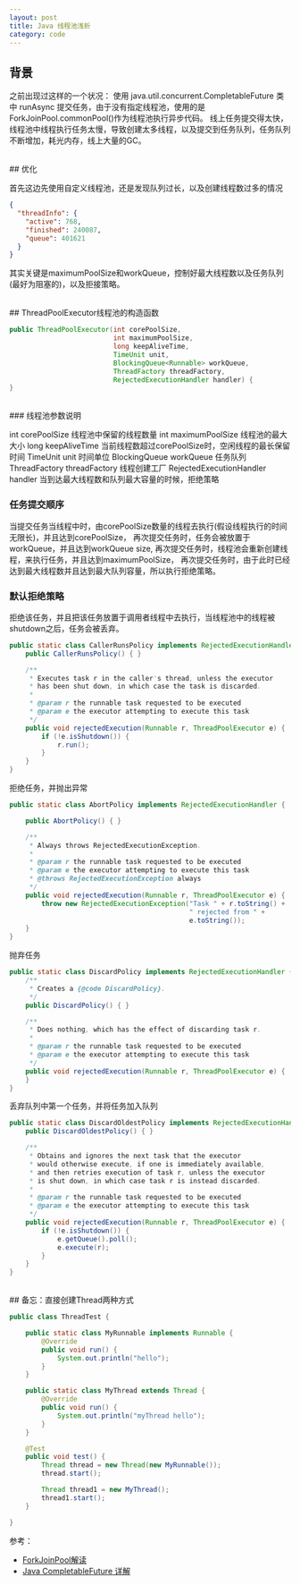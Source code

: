 ```yaml
---
layout: post
title: Java 线程池浅析
category: code
---
```


## 背景

之前出现过这样的一个状况：
使用 java.util.concurrent.CompletableFuture 类中 runAsync 提交任务，由于没有指定线程池，使用的是ForkJoinPool.commonPool()作为线程池执行异步代码。
线上任务提交得太快，线程池中线程执行任务太慢，导致创建太多线程，以及提交到任务队列，任务队列不断增加，耗光内存，线上大量的GC。

<br>
## 优化

首先这边先使用自定义线程池，还是发现队列过长，以及创建线程数过多的情况

```json
{
  "threadInfo": {
    "active": 768,
    "finished": 240087,
    "queue": 401621
  }
}
```
其实关键是maximumPoolSize和workQueue，控制好最大线程数以及任务队列(最好为阻塞的)，以及拒接策略。

<br>
## ThreadPoolExecutor线程池的构造函数

```java
public ThreadPoolExecutor(int corePoolSize,
                          int maximumPoolSize,
                          long keepAliveTime,
                          TimeUnit unit,
                          BlockingQueue<Runnable> workQueue,
                          ThreadFactory threadFactory,
                          RejectedExecutionHandler handler) {
}
```

<br>
### 线程池参数说明

int corePoolSize 线程池中保留的线程数量
int maximumPoolSize 线程池的最大大小
long keepAliveTime 当前线程数超过corePoolSize时，空闲线程的最长保留时间
TimeUnit unit 时间单位
BlockingQueue<Runnable> workQueue 任务队列
ThreadFactory threadFactory 线程创建工厂
RejectedExecutionHandler handler 当到达最大线程数和队列最大容量的时候，拒绝策略

### 任务提交顺序

当提交任务当线程中时，由corePoolSize数量的线程去执行(假设线程执行的时间无限长)，并且达到corePoolSize，
再次提交任务时，任务会被放置于workQueue，并且达到workQueue size,
再次提交任务时，线程池会重新创建线程，来执行任务，并且达到maximumPoolSize，
再次提交任务时，由于此时已经达到最大线程数并且达到最大队列容量，所以执行拒绝策略。

### 默认拒绝策略

拒绝该任务，并且把该任务放置于调用者线程中去执行，当线程池中的线程被shutdown之后，任务会被丢弃。

```java
public static class CallerRunsPolicy implements RejectedExecutionHandler {
    public CallerRunsPolicy() { }

    /**
     * Executes task r in the caller's thread, unless the executor
     * has been shut down, in which case the task is discarded.
     *
     * @param r the runnable task requested to be executed
     * @param e the executor attempting to execute this task
     */
    public void rejectedExecution(Runnable r, ThreadPoolExecutor e) {
        if (!e.isShutdown()) {
            r.run();
        }
    }
}
```

拒绝任务，并抛出异常

```java
public static class AbortPolicy implements RejectedExecutionHandler {

    public AbortPolicy() { }

    /**
     * Always throws RejectedExecutionException.
     *
     * @param r the runnable task requested to be executed
     * @param e the executor attempting to execute this task
     * @throws RejectedExecutionException always
     */
    public void rejectedExecution(Runnable r, ThreadPoolExecutor e) {
        throw new RejectedExecutionException("Task " + r.toString() +
                                             " rejected from " +
                                             e.toString());
    }
}
```

抛弃任务

```java
public static class DiscardPolicy implements RejectedExecutionHandler {
    /**
     * Creates a {@code DiscardPolicy}.
     */
    public DiscardPolicy() { }

    /**
     * Does nothing, which has the effect of discarding task r.
     *
     * @param r the runnable task requested to be executed
     * @param e the executor attempting to execute this task
     */
    public void rejectedExecution(Runnable r, ThreadPoolExecutor e) {
    }
}
```

丢弃队列中第一个任务，并将任务加入队列

```java
public static class DiscardOldestPolicy implements RejectedExecutionHandler {
    public DiscardOldestPolicy() { }

    /**
     * Obtains and ignores the next task that the executor
     * would otherwise execute, if one is immediately available,
     * and then retries execution of task r, unless the executor
     * is shut down, in which case task r is instead discarded.
     *
     * @param r the runnable task requested to be executed
     * @param e the executor attempting to execute this task
     */
    public void rejectedExecution(Runnable r, ThreadPoolExecutor e) {
        if (!e.isShutdown()) {
            e.getQueue().poll();
            e.execute(r);
        }
    }
}
```

<br>
## 备忘：直接创建Thread两种方式

```java
public class ThreadTest {

    public static class MyRunnable implements Runnable {
        @Override
        public void run() {
            System.out.println("hello");
        }
    }

    public static class MyThread extends Thread {
        @Override
        public void run() {
            System.out.println("myThread hello");
        }
    }

    @Test
    public void test() {
        Thread thread = new Thread(new MyRunnable());
        thread.start();

        Thread thread1 = new MyThread();
        thread1.start();
    }

}
```


参考：

- [ForkJoinPool解读](https://kaimingwan.com/post/java/forkjoinpooljie-du)
- [Java CompletableFuture 详解](https://colobu.com/2016/02/29/Java-CompletableFuture/#%E5%88%9B%E5%BB%BACompletableFuture%E5%AF%B9%E8%B1%A1%E3%80%82)

